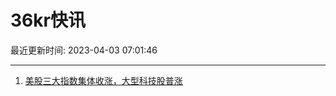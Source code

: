 # 36kr快讯

最近更新时间: 2023-04-03 07:01:46

--- 
1. [美股三大指数集体收涨，大型科技股普涨](https://www.36kr.com/newsflashes/2198805543847813) 
